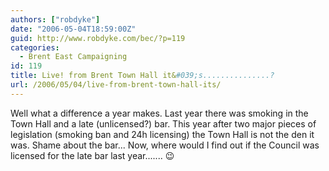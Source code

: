 ```yaml
---
authors: ["robdyke"]
date: "2006-05-04T18:59:00Z"
guid: http://www.robdyke.com/bec/?p=119
categories:
  - Brent East Campaigning
id: 119
title: Live! from Brent Town Hall it&#039;s...............?
url: /2006/05/04/live-from-brent-town-hall-its/
---
```

Well what a difference a year makes. Last year there was smoking in the Town Hall and a late (unlicensed?) bar. This year after two major pieces of legislation (smoking ban and 24h licensing) the Town Hall is not the den it was. Shame about the bar... Now, where would I find out if the Council was licensed for the late bar last year....... 😉